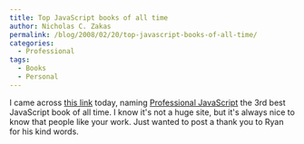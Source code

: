 ```yaml
---
title: Top JavaScript books of all time
author: Nicholas C. Zakas
permalink: /blog/2008/02/20/top-javascript-books-of-all-time/
categories:
  - Professional
tags:
  - Books
  - Personal
---
```

I came across <a title="Top JavaScript Books of All Time" rel="external" href="http://octoberblue.com/top-javascript-books-of-all-time/">this link</a> today, naming <a title="Professional JavaScript" rel="external" href="http://www.amazon.com/exec/obidos/redirect?link_code=ur2&tag=nczonline-20&camp=1789&creative=9325&path=http%3A%2F%2Fwww.amazon.com%2Fgp%2Fproduct%2F0764579088%2F">Professional JavaScript</a> the 3rd best JavaScript book of all time. I know it's not a huge site, but it's always nice to know that people like your work. Just wanted to post a thank you to Ryan for his kind words.
